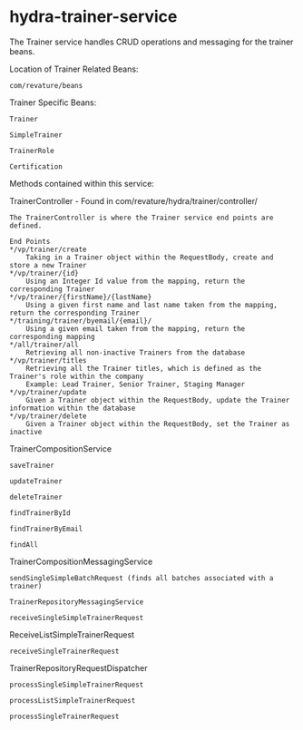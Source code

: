 # hydra-trainer-service

The Trainer service handles CRUD operations and messaging for the trainer beans.

Location of Trainer Related Beans:

	com/revature/beans

Trainer Specific Beans:

	Trainer

	SimpleTrainer

	TrainerRole

	Certification

Methods contained within this service:

TrainerController - Found in com/revature/hydra/trainer/controller/

	The TrainerController is where the Trainer service end points are defined.
	
	End Points
	*/vp/trainer/create
		Taking in a Trainer object within the RequestBody, create and store a new Trainer
	*/vp/trainer/{id}
		Using an Integer Id value from the mapping, return the corresponding Trainer
	*/vp/trainer/{firstName}/{lastName}
		Using a given first name and last name taken from the mapping, return the corresponding Trainer
	*/training/trainer/byemail/{email}/
		Using a given email taken from the mapping, return the corresponding mapping
	*/all/trainer/all
		Retrieving all non-inactive Trainers from the database
	*/vp/trainer/titles
		Retrieving all the Trainer titles, which is defined as the Trainer's role within the company
		Example: Lead Trainer, Senior Trainer, Staging Manager
	*/vp/trainer/update
		Given a Trainer object within the RequestBody, update the Trainer information within the database
	*/vp/trainer/delete
		Given a Trainer object within the RequestBody, set the Trainer as inactive

TrainerCompositionService 

	saveTrainer
	
	updateTrainer
	
	deleteTrainer
	
	findTrainerById
	
	findTrainerByEmail
	
	findAll

TrainerCompositionMessagingService

	sendSingleSimpleBatchRequest (finds all batches associated with a trainer)
	
	TrainerRepositoryMessagingService 
	
	receiveSingleSimpleTrainerRequest
	

ReceiveListSimpleTrainerRequest

	receiveSingleTrainerRequest
	

TrainerRepositoryRequestDispatcher 

	processSingleSimpleTrainerRequest
	
	processListSimpleTrainerRequest
	
	processSingleTrainerRequest
	

